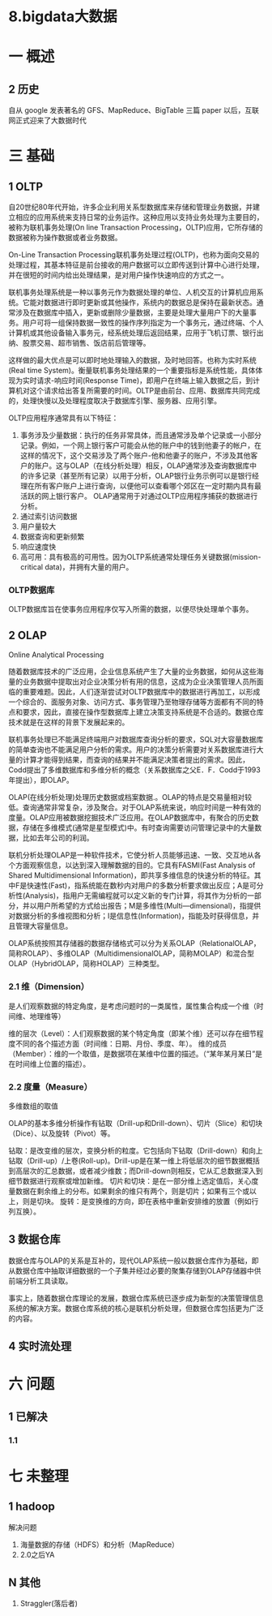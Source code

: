 # 8.bigdata大数据
# 一 概述
## 2 历史
自从 google 发表著名的 GFS、MapReduce、BigTable 三篇 paper 以后，互联网正式迎来了大数据时代

# 三 基础
## 1 OLTP
自20世纪80年代开始，许多企业利用关系型数据库来存储和管理业务数据，并建立相应的应用系统来支持日常的业务运作。这种应用以支持业务处理为主要目的，被称为联机事务处理(On line Transaction Processing，OLTP)应用，它所存储的数据被称为操作数据或者业务数据。

On-Line Transaction Processing联机事务处理过程(OLTP)，也称为面向交易的处理过程，其基本特征是前台接收的用户数据可以立即传送到计算中心进行处理，并在很短的时间内给出处理结果，是对用户操作快速响应的方式之一。

联机事务处理系统是一种以事务元作为数据处理的单位、人机交互的计算机应用系统。它能对数据进行即时更新或其他操作，系统内的数据总是保持在最新状态。通常涉及在数据库中插入，更新或删除少量数据，主要是处理大量用户下的大量事务。用户可将一组保持数据一致性的操作序列指定为一个事务元，通过终端、个人计算机或其他设备输入事务元，经系统处理后返回结果，应用于飞机订票、银行出纳、股票交易、超市销售、饭店前后管理等。

这样做的最大优点是可以即时地处理输入的数据，及时地回答。也称为实时系统(Real time System)。衡量联机事务处理结果的一个重要指标是系统性能，具体体现为实时请求-响应时间(Response Time)，即用户在终端上输入数据之后，到计算机对这个请求给出答复所需要的时间。OLTP是由前台、应用、数据库共同完成的，处理快慢以及处理程度取决于数据库引擎、服务器、应用引擎。

OLTP应用程序通常具有以下特征：
1. 事务涉及少量数据：执行的任务非常具体，而且通常涉及单个记录或一小部分记录。例如，一个网上银行客户可能会从他的账户中的钱到他妻子的帐户，在这样的情况下，这个交易涉及了两个账户-他和他妻子的账户，不涉及其他客户的账户。这与OLAP（在线分析处理）相反，OLAP通常涉及查询数据库中的许多记录（甚至所有记录）以用于分析，OLAP银行业务示例可以是银行经理在所有客户账户上进行查询，以便他可以查看哪个郊区在一定时期内具有最活跃的网上银行客户。 OLAP通常用于对通过OLTP应用程序捕获的数据进行分析。
2. 通过索引访问数据
3. 用户量较大
4. 数据查询和更新频繁
5. 响应速度快
6. 高可用：具有极高的可用性。因为OLTP系统通常处理任务关键数据(mission-critical data)，并拥有大量的用户。

### OLTP数据库
OLTP数据库旨在使事务应用程序仅写入所需的数据，以便尽快处理单个事务。

## 2 OLAP
Online Analytical Processing

随着数据库技术的广泛应用，企业信息系统产生了大量的业务数据，如何从这些海量的业务数据中提取出对企业决策分析有用的信息，这成为企业决策管理人员所面临的重要难题。因此，人们逐渐尝试对OLTP数据库中的数据进行再加工，以形成一个综合的、面服务对象、访问方式、事务管理乃至物理存储等方面都有不同的特点和要求，因此，直接在操作型数据库上建立决策支持系统是不合适的。数据仓库技术就是在这样的背景下发展起来的。

联机事务处理已不能满足终端用户对数据库查询分析的要求，SQL对大容量数据库的简单查询也不能满足用户分析的需求。用户的决策分析需要对关系数据库进行大量的计算才能得到结果，而查询的结果并不能满足决策者提出的需求。因此，Codd提出了多维数据库和多维分析的概念（关系数据库之父E．F．Codd于1993年提出），即OLAP。

OLAP(在线分析处理)处理历史数据或档案数据.。OLAP的特点是交易量相对较低。查询通常非常复杂，涉及聚合。对于OLAP系统来说，响应时间是一种有效的度量。OLAP应用被数据挖掘技术广泛应用。在OLAP数据库中，有聚合的历史数据，存储在多维模式(通常是星型模式)中。有时查询需要访问管理记录中的大量数据，比如去年公司的利润。

联机分析处理OLAP是一种软件技术，它使分析人员能够迅速、一致、交互地从各个方面观察信息，以达到深入理解数据的目的。它具有FASMI(Fast Analysis of Shared Multidimensional Information)，即共享多维信息的快速分析的特征。其中F是快速性(Fast)，指系统能在数秒内对用户的多数分析要求做出反应；A是可分析性(Analysis)，指用户无需编程就可以定义新的专门计算，将其作为分析的一部 分，并以用户所希望的方式给出报告；M是多维性(Multi—dimensional)，指提供对数据分析的多维视图和分析；I是信息性(Information)，指能及时获得信息，并且管理大容量信息。

OLAP系统按照其存储器的数据存储格式可以分为关系OLAP（RelationalOLAP，简称ROLAP）、多维OLAP（MultidimensionalOLAP，简称MOLAP）和混合型OLAP（HybridOLAP，简称HOLAP）三种类型。

### 2.1 维（Dimension）
是人们观察数据的特定角度，是考虑问题时的一类属性，属性集合构成一个维（时间维、地理维等）

维的层次（Level）：人们观察数据的某个特定角度（即某个维）还可以存在细节程度不同的各个描述方面（时间维：日期、月份、季度、年）。
维的成员（Member）：维的一个取值，是数据项在某维中位置的描述。（“某年某月某日”是在时间维上位置的描述）。

### 2.2 度量（Measure）
多维数组的取值

OLAP的基本多维分析操作有钻取（Drill-up和Drill-down）、切片（Slice）和切块（Dice）、以及旋转（Pivot）等。

钻取：是改变维的层次，变换分析的粒度。它包括向下钻取（Drill-down）和向上钻取（Drill-up）/上卷(Roll-up)。Drill-up是在某一维上将低层次的细节数据概括到高层次的汇总数据，或者减少维数；而Drill-down则相反，它从汇总数据深入到细节数据进行观察或增加新维。
切片和切块：是在一部分维上选定值后，关心度量数据在剩余维上的分布。如果剩余的维只有两个，则是切片；如果有三个或以上，则是切块。
旋转：是变换维的方向，即在表格中重新安排维的放置（例如行列互换）。


## 3 数据仓库
数据仓库与OLAP的关系是互补的，现代OLAP系统一般以数据仓库作为基础，即从数据仓库中抽取详细数据的一个子集并经过必要的聚集存储到OLAP存储器中供前端分析工具读取。

事实上，随着数据仓库理论的发展，数据仓库系统已逐步成为新型的决策管理信息系统的解决方案。数据仓库系统的核心是联机分析处理，但数据仓库包括更为广泛的内容。


## 4 实时流处理

# 六 问题
## 1 已解决
### 1.1 

# 七 未整理
## 1  hadoop
解决问题
1. 海量数据的存储（HDFS）和分析（MapReduce）
2. 2.0之后YA

## N 其他
1. Straggler(落后者)